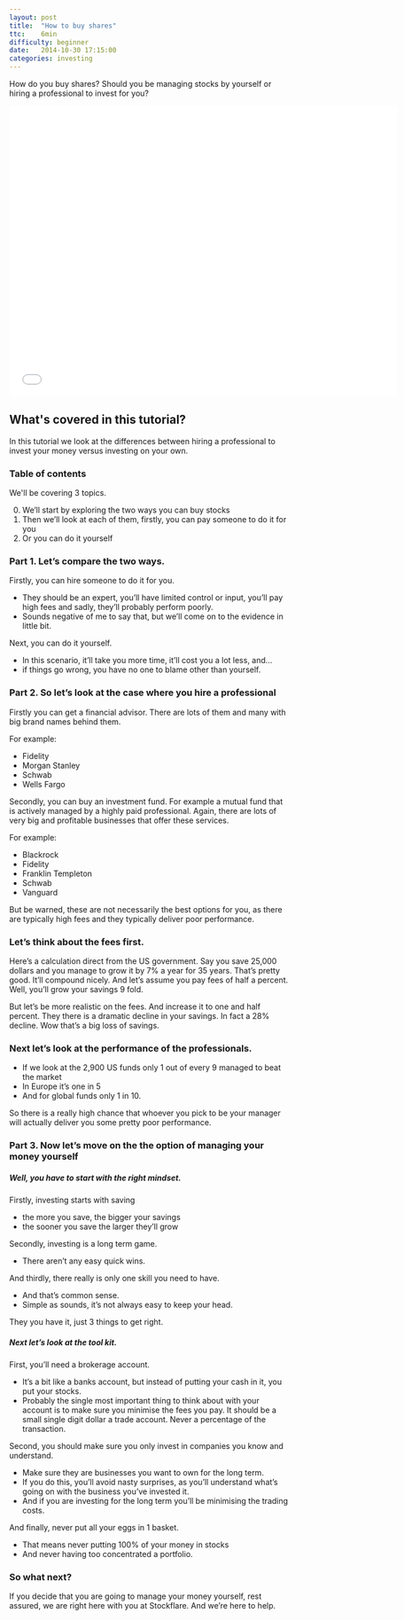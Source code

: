 ```yaml
---
layout: post
title:  "How to buy shares"
ttc:    6min
difficulty: beginner
date:   2014-10-30 17:15:00
categories: investing
---
```

How do you buy shares? Should you be managing stocks by yourself or hiring a professional to invest for you?

<iframe width="700" height="525" src="//www.youtube.com/embed/2GtLDs7YU2M" frameborder="0" allowfullscreen></iframe>

## What's covered in this tutorial?

In this tutorial we look at the differences between hiring a professional to invest your money versus investing on your own.

### Table of contents

We'll be covering 3 topics.

0. We’ll start by exploring the two ways you can buy stocks
0. Then we’ll look at each of them, firstly, you can pay someone to do it for you
0. Or you can do it yourself

### Part 1.  Let’s compare the two ways. 

Firstly, you can hire someone to do it for you.

* They should be an expert, you’ll have limited control or input, you’ll pay high fees and sadly, they’ll probably perform poorly. 
* Sounds negative of me to say that, but we’ll come on to the evidence in little bit.

Next, you can do it yourself. 

* In this scenario, it’ll take you more time, it’ll cost you a lot less, and…
* if things go wrong, you have no one to blame other than yourself.

### Part 2. So let’s look at the case where you hire a professional

Firstly you can get a financial advisor. There are lots of them and many with big brand names behind them.

For example:

* Fidelity
* Morgan Stanley
* Schwab
* Wells Fargo

Secondly, you can buy an investment fund. For example a mutual fund that is actively managed by a highly paid professional. Again, there are lots of very big and profitable businesses that offer these services.

For example:

* Blackrock
* Fidelity
* Franklin Templeton
* Schwab
* Vanguard 

But be warned, these are not necessarily the best options for you, as there are typically high fees and they typically deliver poor performance.

### Let’s think about the fees first. 

Here’s a calculation direct from the US government. Say you save 25,000 dollars and you manage to grow it by 7% a year for 35 years. That’s pretty good. It’ll compound nicely. And let’s assume you pay fees of half a percent. Well, you’ll grow your savings 9 fold. 

But let’s be more realistic on the fees. And increase it to one and half percent. They there is a dramatic decline in your savings. In fact a 28% decline. Wow that’s a big loss of savings.

### Next let’s look at the performance of the professionals.

* If we look at the 2,900 US funds only 1 out of every 9 managed to beat the market
* In Europe it’s one in 5
* And for global funds only 1 in 10. 

So there is a really high chance that whoever you pick to be your manager will actually deliver you some pretty poor performance.

### Part 3. Now let’s move on the the option of managing your money yourself

##### Well, you have to start with the right mindset.

Firstly, investing starts with saving

* the more you save, the bigger your savings
* the sooner you save the larger they’ll grow

Secondly, investing is a long term game.

* There aren’t any easy quick wins.

And thirdly, there really is only one skill you need to have.

* And that’s common sense.
* Simple as sounds, it’s not always easy to keep your head.

They you have it, just 3 things to get right.

##### Next let’s look at the tool kit.

First, you’ll need a brokerage account. 

* It’s a bit like a banks account, but instead of putting your cash in it, you put your stocks.
* Probably the single most important thing to think about with your account is to make sure you minimise the fees you pay. It should be a small single digit dollar a trade account. Never a percentage of the transaction.

Second, you should make sure you only invest in companies you know and understand.

* Make sure they are businesses you want to own for the long term.
* If you do this, you’ll avoid nasty surprises, as you’ll understand what’s going on with the business you’ve invested it. 
* And if you are investing for the long term you’ll be minimising the trading costs.

And finally, never put all your eggs in 1 basket.

* That means never putting 100% of your money in stocks
* And never having too concentrated a portfolio.

### So what next?

If you decide that you are going to manage your money yourself, rest assured, we are right here with you at Stockflare. And we’re here to help.
